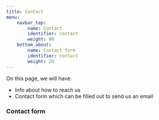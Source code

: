 ```yaml
---
title: Contact
menu:
    navbar_top:
        name: Contact
        identifier: contact
        weight: 90
    bottom_about:
        name: Contact form
        identifier: contact
        weight: 20
---
```


On this page, we will have:

- Info about how to reach us
- Contact form which can be filled out to send us an email

### Contact form
